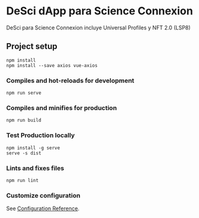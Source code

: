 # DeSci dApp para Science Connexion
DeSci para Science Connexion incluye Universal Profiles y NFT 2.0 (LSP8)

## Project setup
```
npm install
npm install --save axios vue-axios
```

### Compiles and hot-reloads for development
```
npm run serve
```

### Compiles and minifies for production
```
npm run build
```

### Test Production locally
```
npm install -g serve
serve -s dist
```

### Lints and fixes files
```
npm run lint
```

### Customize configuration
See [Configuration Reference](https://cli.vuejs.org/config/).
